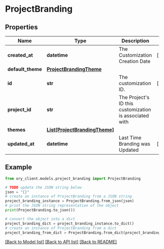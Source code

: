 # ProjectBranding


## Properties

Name | Type | Description | Notes
------------ | ------------- | ------------- | -------------
**created_at** | **datetime** | The Customization Creation Date | [readonly] 
**default_theme** | [**ProjectBrandingTheme**](ProjectBrandingTheme.md) |  | 
**id** | **str** | The customization ID. | [readonly] 
**project_id** | **str** | The Project&#39;s ID this customization is associated with | 
**themes** | [**List[ProjectBrandingTheme]**](ProjectBrandingTheme.md) |  | 
**updated_at** | **datetime** | Last Time Branding was Updated | [readonly] 

## Example

```python
from ory_client.models.project_branding import ProjectBranding

# TODO update the JSON string below
json = "{}"
# create an instance of ProjectBranding from a JSON string
project_branding_instance = ProjectBranding.from_json(json)
# print the JSON string representation of the object
print(ProjectBranding.to_json())

# convert the object into a dict
project_branding_dict = project_branding_instance.to_dict()
# create an instance of ProjectBranding from a dict
project_branding_from_dict = ProjectBranding.from_dict(project_branding_dict)
```
[[Back to Model list]](../README.md#documentation-for-models) [[Back to API list]](../README.md#documentation-for-api-endpoints) [[Back to README]](../README.md)


